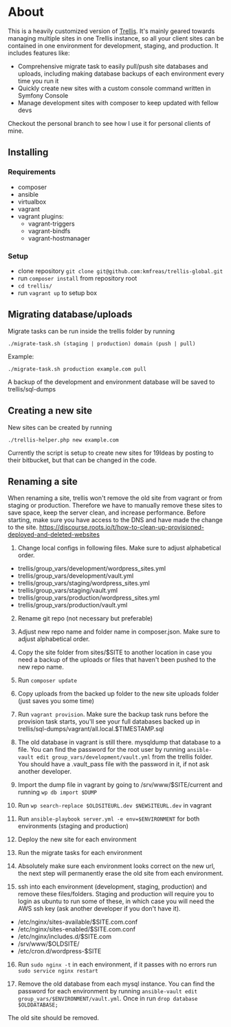 # About
This is a heavily customized version of [Trellis](https://github.com/roots/trellis). It's mainly geared towards managing multiple sites in one Trellis instance, so all your client sites can be contained in one environment for development, staging, and production. It includes features like:
- Comprehensive migrate task to easily pull/push site databases and uploads, including making database backups of each environment every time you run it
- Quickly create new sites with a custom console command written in Symfony Console
- Manage development sites with composer to keep updated with fellow devs

Checkout the personal branch to see how I use it for personal clients of mine.

## Installing
### Requirements
- composer
- ansible
- virtualbox
- vagrant
- vagrant plugins:
  - vagrant-triggers
  - vagrant-bindfs
  - vagrant-hostmanager

### Setup
- clone repository `git clone git@github.com:kmfreas/trellis-global.git`
- run `composer install` from repository root
- `cd trellis/`
- run `vagrant up` to setup box

## Migrating database/uploads
Migrate tasks can be run inside the trellis folder by running

`./migrate-task.sh (staging | production) domain (push | pull)`

Example:

`./migrate-task.sh production example.com pull`

A backup of the development and environment database will be saved to trellis/sql-dumps

## Creating a new site
New sites can be created by running

`./trellis-helper.php new example.com`

Currently the script is setup to create new sites for 19Ideas by posting to their bitbucket, but that can be changed in the code.

## Renaming a site
When renaming a site, trellis won't remove the old site from vagrant or from staging or production.  Therefore we have to manually remove these sites to save space, keep the server clean, and increase performance.  Before starting, make sure you have access to the DNS and have made the change to the site.
https://discourse.roots.io/t/how-to-clean-up-provisioned-deployed-and-deleted-websites

1. Change local configs in following files.  Make sure to adjust alphabetical order.
- trellis/group_vars/development/wordpress_sites.yml
- trellis/group_vars/development/vault.yml
- trellis/group_vars/staging/wordpress_sites.yml
- trellis/group_vars/staging/vault.yml
- trellis/group_vars/production/wordpress_sites.yml
- trellis/group_vars/production/vault.yml

2. Rename git repo (not necessary but preferable)

3. Adjust new repo name and folder name in composer.json.  Make sure to adjust alphabetical order.

4. Copy the site folder from sites/$SITE to another location in case you need a backup of the uploads or files that haven't been pushed to the new repo name.

5. Run `composer update`

6. Copy uploads from the backed up folder to the new site uploads folder (just saves you some time)

7. Run `vagrant provision`.  Make sure the backup task runs before the provision task starts, you'll see your full databases backed up in trellis/sql-dumps/vagrant/all.local.$TIMESTAMP.sql

8. The old database in vagrant is still there.  mysqldump that database to a file.  You can find the password for the root user by running `ansible-vault edit group_vars/development/vault.yml` from the trellis folder.  You should have a .vault_pass file with the password in it, if not ask another developer.

9. Import the dump file in vagrant by going to /srv/www/$SITE/current and running `wp db import $DUMP`

10. Run `wp search-replace $OLDSITEURL.dev $NEWSITEURL.dev` in vagrant

11. Run `ansible-playbook server.yml -e env=$ENVIRONMENT` for both environments (staging and production)

12. Deploy the new site for each environment

13. Run the migrate tasks for each environment

14. Absolutely make sure each environment looks correct on the new url, the next step will permanently erase the old site from each environment.

15. ssh into each environment (development, staging, production) and remove these files/folders. Staging and production will require you to login as ubuntu to run some of these, in which case you will need the AWS ssh key (ask another developer if you don't have it).
- /etc/nginx/sites-available/$SITE.com.conf
- /etc/nginx/sites-enabled/$SITE.com.conf
- /etc/nginx/includes.d/$SITE.com
- /srv/www/$OLDSITE/
- /etc/cron.d/wordpress-$SITE

16. Run `sudo nginx -t` in each environment, if it passes with no errors run `sudo service nginx restart`

17. Remove the old database from each mysql instance.  You can find the password for each environment by running `ansible-vault edit group_vars/$ENVIRONMENT/vault.yml`.  Once in run `drop database $OLDDATABASE;`

The old site should be removed.

